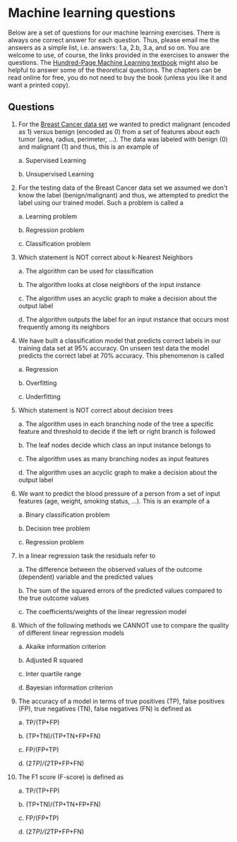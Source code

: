 # Machine learning questions

Below are a set of questions for our machine learning exercises. There is always one correct answer for each question. Thus, please email me the answers as a simple list, i.e. answers: 1.a, 2.b, 3.a, and so on. You are welcome to use, of course, the links provided in the exercises to answer the questions. The [Hundred-Page Machine Learning textbook](http://themlbook.com/wiki/doku.php) might also be helpful to answer some of the theoretical questions. The chapters can be read online for free, you do not need to buy the book (unless you like it and want a printed copy).

## Questions

1. For the [Breast Cancer data set](http://archive.ics.uci.edu/ml/datasets/Breast+Cancer+Wisconsin+%28Diagnostic%29) we wanted to predict malignant (encoded as 1) versus benign (encoded as 0) from a set of features about each tumor (area, radius, perimeter, ...). The data was labeled with benign (0) and malignant (1) and thus, this is an example of

   a. Supervised Learning

   b. Unsupervised Learning


2. For the testing data of the Breast Cancer data set we assumed we don't know the label (benign/malignant) and thus, we attempted to predict the label using our trained model. Such a problem is called a

   a. Learning problem

   b. Regression problem

   c. Classification problem

3. Which statement is NOT correct about k-Nearest Neighbors

   a. The algorithm can be used for classification

   b. The algorithm looks at close neighbors of the input instance

   c. The algorithm uses an acyclic graph to make a decision about the output label

   d. The algorithm outputs the label for an input instance that occurs most frequently among its neighbors 


4. We have built a classification model that predicts correct labels in our training data set at 95% accuracy. On unseen test data the model predicts the correct label at 70% accuracy. This phenomenon is called

   a. Regression

   b. Overfitting

   c. Underfitting


5. Which statement is NOT correct about decision trees

   a. The algorithm uses in each branching node of the tree a specific feature and threshold to decide if the left or right branch is followed

   b. The leaf nodes decide which class an input instance belongs to

   c. The algorithm uses as many branching nodes as input features

   d. The algorithm uses an acyclic graph to make a decision about the output label


6. We want to predict the blood pressure of a person from a set of input features (age, weight, smoking status, ...). This is an example of a

   a. Binary classification problem

   b. Decision tree problem

   c. Regression problem


7. In a linear regression task the residuals refer to

   a. The difference between the observed values of the outcome (dependent) variable and the predicted values

   b. The sum of the squared errors of the predicted values compared to the true outcome values

   c. The coefficients/weights of the linear regression model


8. Which of the following methods we CANNOT use to compare the quality of different linear regression models

   a. Akaike information criterion

   b. Adjusted R squared

   c. Inter quartile range

   d. Bayesian information criterion


9. The accuracy of a model in terms of true positives (TP), false positives (FP), true negatives (TN), false negatives (FN) is defined as

   a. TP/(TP+FP)

   b. (TP+TN)/(TP+TN+FP+FN)

   c. FP/(FP+TP)

   d. (2*TP)/(2*TP+FP+FN)


0. The F1 score (F-score) is defined as

   a. TP/(TP+FP)

   b. (TP+TN)/(TP+TN+FP+FN)

   c. FP/(FP+TP)

   d. (2*TP)/(2*TP+FP+FN)


